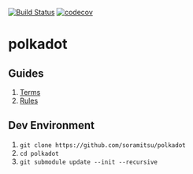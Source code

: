 [![Build Status](https://travis-ci.org/soramitsu/polkadot.svg?branch=master)](https://travis-ci.org/soramitsu/polkadot)
[![codecov](https://codecov.io/gh/soramitsu/polkadot/branch/master/graph/badge.svg)](https://codecov.io/gh/soramitsu/polkadot)

# polkadot

## Guides

1. [Terms](./docs/terms.md)
2. [Rules](./docs/rules.md)

## Dev Environment

1. `git clone https://github.com/soramitsu/polkadot`
2. `cd polkadot`
3. `git submodule update --init --recursive`

